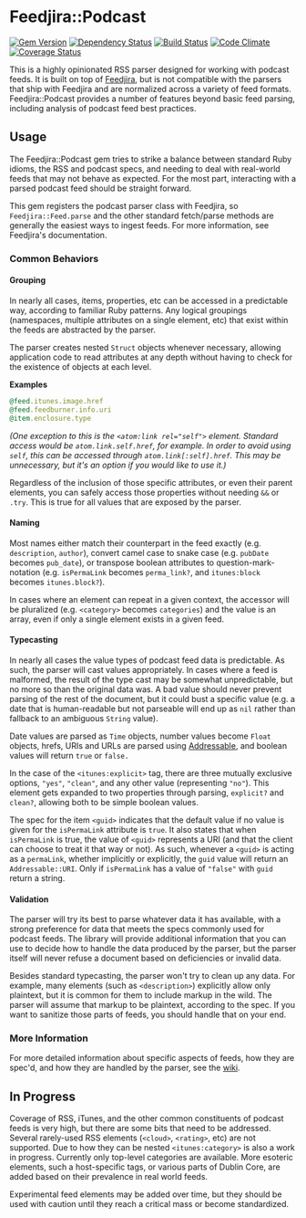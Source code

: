 # Feedjira::Podcast

[![Gem Version](http://img.shields.io/gem/v/feedjira-podcast.svg)](https://rubygems.org/gems/feedjira-podcast)
[![Dependency Status](https://gemnasium.com/scour/feedjira-podcast.svg)](https://gemnasium.com/scour/feedjira-podcast)
[![Build Status](https://travis-ci.org/scour/feedjira-podcast.svg)](https://travis-ci.org/scour/feedjira-podcast)
[![Code Climate](https://codeclimate.com/github/scour/feedjira-podcast/badges/gpa.svg)](https://codeclimate.com/github/scour/feedjira-podcast)
[![Coverage Status](https://coveralls.io/repos/scour/feedjira-podcast/badge.svg?branch=master)](https://coveralls.io/r/scour/feedjira-podcast?branch=master)

This is a highly opinionated RSS parser designed for working with podcast feeds. It is built on top of [Feedjira](http://feedjira.com/), but is not compatible with the parsers that ship with Feedjira and are normalized across a variety of feed formats. Feedjira::Podcast provides a number of features beyond basic feed parsing, including analysis of podcast feed best practices.

## Usage

The Feedjira::Podcast gem tries to strike a balance between standard Ruby idioms, the RSS and podcast specs, and needing to deal with real-world feeds that may not behave as expected. For the most part, interacting with a parsed podcast feed should be straight forward.

This gem registers the podcast parser class with Feedjira, so `Feedjira::Feed.parse` and the other standard fetch/parse methods are generally the easiest ways to ingest feeds. For more information, see Feedjira's documentation.

### Common Behaviors

#### Grouping

In nearly all cases, items, properties, etc can be accessed in a predictable way, according to familiar Ruby patterns. Any logical groupings (namespaces, multiple attributes on a single element, etc) that exist within the feeds are abstracted by the parser.

The parser creates nested `Struct` objects whenever necessary, allowing application code to read attributes at any depth without having to check for the existence of objects at each level.

**Examples**

```ruby
@feed.itunes.image.href
@feed.feedburner.info.uri
@item.enclosure.type
```

*(One exception to this is the `<atom:link rel="self">` element. Standard access would be `atom.link.self.href`, for example. In order to avoid using `self`, this can be accessed through `atom.link[:self].href`. This may be unnecessary, but it's an option if you would like to use it.)*

Regardless of the inclusion of those specific attributes, or even their parent elements, you can safely access those properties without needing `&&` or `.try`. This is true for all values that are exposed by the parser.

#### Naming

Most names either match their counterpart in the feed exactly (e.g. `description`, `author`), convert camel case to snake case (e.g. `pubDate` becomes `pub_date`), or transpose boolean attributes to question-mark-notation (e.g. `isPermaLink` becomes `perma_link?`, and `itunes:block` becomes `itunes.block?`).

In cases where an element can repeat in a given context, the accessor will be pluralized (e.g. `<category>` becomes `categories`) and the value is an array, even if only a single element exists in a given feed.

#### Typecasting

In nearly all cases the value types of podcast feed data is predictable. As such, the parser will cast values appropriately. In cases where a feed is malformed, the result of the type cast may be somewhat unpredictable, but no more so than the original data was. A bad value should never prevent parsing of the rest of the document, but it could bust a specific value (e.g. a date that is human-readable but not parseable will end up as `nil` rather than fallback to an ambiguous `String` value).

Date values are parsed as `Time` objects, number values become `Float` objects, hrefs, URIs and URLs are parsed using [Addressable](https://github.com/sporkmonger/addressable), and boolean values will return `true` or `false.`

In the case of the `<itunes:explicit>` tag, there are three mutually exclusive options, `"yes"`, `"clean"`, and any other value (representing `"no"`). This element gets expanded to two properties through parsing, `explicit?` and `clean?`, allowing both to be simple boolean values.

The spec for the item `<guid>` indicates that the default value if no value is given for the `isPermaLink` attribute is `true`. It also states that when `isPermaLink` is true, the value of `<guid>` represents a URI (and that the client can choose to treat it that way or not). As such, whenever a `<guid>` is acting as a `permaLink`, whether implicitly or explicitly, the `guid` value will return an `Addressable::URI`. Only if `isPermaLink` has a value of `"false"` with `guid` return a string.

#### Validation

The parser will try its best to parse whatever data it has available, with a strong preference for data that meets the specs commonly used for podcast feeds. The library will provide additional information that you can use to decide how to handle the data produced by the parser, but the parser itself will never refuse a document based on deficiencies or invalid data.

Besides standard typecasting, the parser won't try to clean up any data. For example, many elements (such as `<description>`) explicitly allow only plaintext, but it is common for them to include markup in the wild. The parser will assume that markup to be plaintext, according to the spec. If you want to sanitize those parts of feeds, you should handle that on your end.

### More Information

For more detailed information about specific aspects of feeds, how they are spec'd, and how they are handled by the parser, see the [wiki](https://github.com/scour/feedjira-podcast/wiki).

## In Progress

Coverage of RSS, iTunes, and the other common constituents of podcast feeds is very high, but there are some bits that need to be addressed. Several rarely-used RSS elements (`<cloud>`, `<rating>`, etc) are not supported. Due to how they can be nested `<itunes:category>` is also a work in progress. Currently only top-level categories are available. More esoteric elements, such a host-specific tags, or various parts of Dublin Core, are added based on their prevalence in real world feeds.

Experimental feed elements may be added over time, but they should be used with caution until they reach a critical mass or become standardized.
